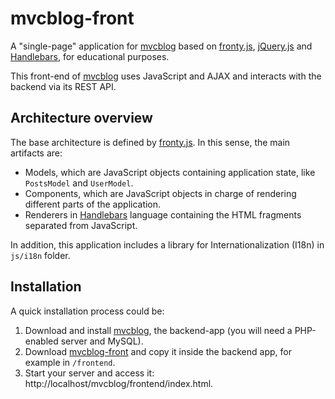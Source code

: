 mvcblog-front
=============
A "single-page" application for
[mvcblog](https://github.com/lipido/mvcblog) based on
[fronty.js](https://github.com/lipido/fronty.js),
[jQuery.js](https://jquery.com/) and [Handlebars](http://handlebarsjs.com/), for
educational purposes.

This front-end of [mvcblog](https://github.com/lipido/mvcblog) uses JavaScript
and AJAX and interacts with the backend via its REST API.

## Architecture overview

The base architecture is defined by
[fronty.js](https://github.com/lipido/fronty.js).  In this sense, the main
artifacts are:

- Models, which are JavaScript objects containing application state, like
  `PostsModel` and `UserModel`.
- Components, which are JavaScript objects in charge of rendering different
  parts of the application.
- Renderers in [Handlebars](http://handlebarsjs.com/) language containing the
  HTML fragments separated from JavaScript.

In addition, this application includes a library for Internationalization (I18n)
in `js/i18n` folder.

## Installation

A quick installation process could be:

1. Download and install [mvcblog](https://github.com/lipido/mvcblog), the
   backend-app (you will need a PHP-enabled server and MySQL).
2. Download
[mvcblog-front](https://github.com/lipido/mvcblog-front/archive/master.zip) and copy
it inside the backend app, for example in `/frontend`.
3. Start your server and access it: http://localhost/mvcblog/frontend/index.html.
